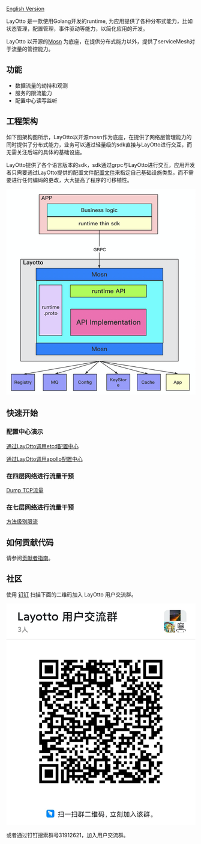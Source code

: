 [English Version](README.md)

LayOtto 是一款使用Golang开发的runtime, 为应用提供了各种分布式能力，比如状态管理，配置管理，事件驱动等能力，以简化应用的开发。

LayOtto 以开源的[Mosn](https://github.com/mosn/mosn) 为底座，在提供分布式能力以外，提供了serviceMesh对于流量的管控能力。

## 功能

- 数据流量的劫持和观测
- 服务的限流能力
- 配置中心读写监听

## 工程架构

如下图架构图所示，LayOtto以开源mosn作为底座，在提供了网络层管理能力的同时提供了分布式能力，业务可以通过轻量级的sdk直接与LayOtto进行交互，而无需关注后端的具体的基础设施。

LayOtto提供了各个语言版本的sdk，sdk通过grpc与LayOtto进行交互，应用开发者只需要通过LayOtto提供的配置文件[配置文件](./configs/runtime_config.json)来指定自己基础设施类型，而不需要进行任何编码的更改，大大提高了程序的可移植性。

![系统架构图](img/runtime架构图.png)

## 快速开始

### 配置中心演示

[通过LayOtto调用etcd配置中心](docs/zh/start/configuration/start.md) 

[通过LayOtto调用apollo配置中心](docs/zh/start/configuration/start-apollo.md) 


### 在四层网络进行流量干预

[Dump TCP流量](docs/zh/start/network_filter/tcpcopy.md)

### 在七层网络进行流量干预

[方法级别限流](docs/zh/start/network_filter/flow_control.md)

## 如何贡献代码

请参阅[贡献者指南](CONTRIBUTING_ZH.md)。

## 社区

使用 [钉钉](https://www.dingtalk.com/) 扫描下面的二维码加入 LayOtto 用户交流群。

![群二维码](img/钉钉群二维码.jpg)

或者通过钉钉搜索群号31912621，加入用户交流群。


